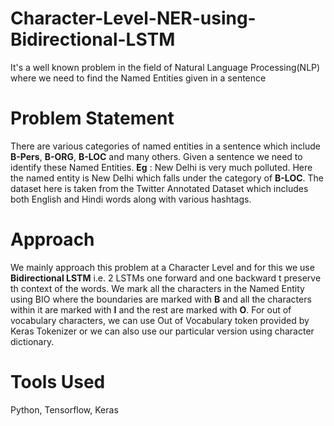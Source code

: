 # Character-Level-NER-using-Bidirectional-LSTM
It's a well known problem in the field of Natural Language Processing(NLP) where we need to find the Named Entities given in a sentence

Problem Statement
===============================
There are various categories of named entities in a sentence which include **B-Pers**, **B-ORG**, **B-LOC** and many others.
Given a sentence we need to identify these Named Entities.
**Eg** : New Delhi is very much polluted.
		Here the named entity is New Delhi which falls under the category of **B-LOC**.
The dataset here is taken from the Twitter Annotated Dataset which includes both English and Hindi words along with various hashtags.

Approach
===============================
We mainly approach this problem at a Character Level and for this we use **Bidirectional LSTM** i.e. 2 LSTMs one forward and one backward t preserve th context of the words.
We mark all the characters in the Named Entity using BIO where the boundaries are marked with **B** and all the characters within it are marked with **I** and the rest are marked with **O**. For out of vocabulary characters, we can use Out of Vocabulary token provided by Keras Tokenizer or we can also use our particular version using character dictionary.

Tools Used
===============================
Python, Tensorflow, Keras